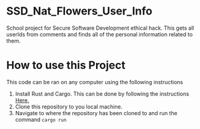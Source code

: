 # SSD_Nat_Flowers_User_Info
School project for Secure Software Development ethical hack. This gets all userIds from comments and finds all of the personal information related to them.

# How to use this Project
This code can be ran on any computer using the following instructions
1. Install Rust and Cargo. This can be done by following the instructions [Here.](https://www.rust-lang.org/tools/install)
2. Clone this repository to you local machine.
3. Navigate to where the repository has been cloned to and run the command `cargo run`

